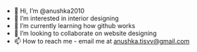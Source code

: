 - 👋 Hi, I’m @anushka2010
- 👀 I’m interested in interior designing
- 🌱 I’m currently learning how github works
- 💞️ I’m looking to collaborate on website designing
- 📫 How to reach me - email me at anushka.tisvv@gmail.com

<!---
anushka2010/anushka2010 is a ✨ special ✨ repository because its `README.md` (this file) appears on your GitHub profile.
You can click the Preview link to take a look at your changes.
--->
